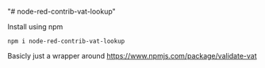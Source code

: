 "# node-red-contrib-vat-lookup" 

Install using npm
```
npm i node-red-contrib-vat-lookup
```
Basicly just a wrapper around https://www.npmjs.com/package/validate-vat